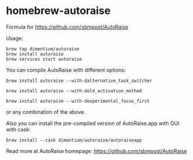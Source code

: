 # homebrew-autoraise

Formula for https://github.com/sbmpost/AutoRaise

Usage:

```
brew tap dimentium/autoraise
brew install autoraise
brew services start autoraise
```

You can compile AutoRaise with different options:

```
brew install autoraise --with-dalternative_task_switcher
```

```
brew install autoraise --with-dold_activation_method
```

```
brew install autoraise --with-dexperimental_focus_first
```

or any combination of the above.


Also you can install the pre-compiled version of AutoRaise.app with GUI with cask:

```
brew install --cask dimentium/autoraise/autoraiseapp
```

Read more at AutoRaise homepage: https://github.com/sbmpost/AutoRaise
